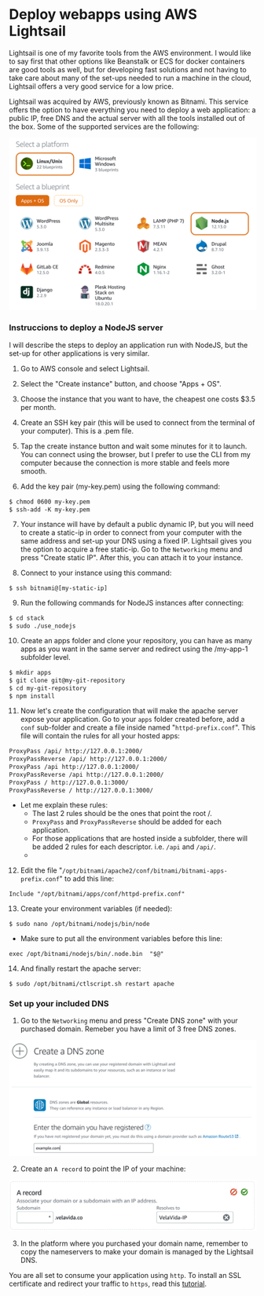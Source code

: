 <meta name="date" content="2020-3-15" />
<meta name="image" content="https://github.com/cjortegon/camiloortegon-public/raw/master/seo/lightsail_flavors.png" />
<meta name="language" content="en" />
<meta name="tags" content="lightsail,ec2,aws,server" />

# Deploy webapps using AWS Lightsail

Lightsail is one of my favorite tools from the AWS environment. I would like to say first that other options like Beanstalk or ECS for docker containers are good tools as well, but for developing fast solutions and not having to take care about many of the set-ups needed to run a machine in the cloud, Lightsail offers a very good service for a low price.

Lightsail was acquired by AWS, previously known as Bitnami. This service offers the option to have everything you need to deploy a web application: a public IP, free DNS and the actual server with all the tools installed out of the box. Some of the supported services are the following:

![80;;](https://github.com/cjortegon/camiloortegon-public/raw/master/post/2020/media/lightsail-flavors.png)

### Instruccions to deploy a NodeJS server

I will describe the steps to deploy an application run with NodeJS, but the set-up for other applications is very similar.

1. Go to AWS console and select Lightsail.

2. Select the "Create instance" button, and choose "Apps + OS".

3. Choose the instance that you want to have, the cheapest one costs $3.5 per month.

4. Create an SSH key pair (this will be used to connect from the terminal of your computer). This is a .pem file.

5. Tap the create instance button and wait some minutes for it to launch. You can connect using the browser, but I prefer to use the CLI from my computer because the connection is more stable and feels more smooth.

6. Add the key pair (my-key.pem) using the following command:

>   
    $ chmod 0600 my-key.pem
    $ ssh-add -K my-key.pem

7. Your instance will have by default a public dynamic IP, but you will need to create a static-ip in order to connect from your computer with the same address and set-up your DNS using a fixed IP. Lightsail gives you the option to acquire a free static-ip. Go to the `Networking` menu and press "Create static IP". After this, you can attach it to your instance.

8. Connect to your instance using this command:

>   
    $ ssh bitnami@[my-static-ip]

9. Run the following commands for NodeJS instances after connecting:

>   
    $ cd stack
    $ sudo ./use_nodejs

10. Create an apps folder and clone your repository, you can have as many apps as you want in the same server and redirect using the /my-app-1 subfolder level.

>   
    $ mkdir apps
    $ git clone git@my-git-repository
    $ cd my-git-repository
    $ npm install

11. Now let's create the configuration that will make the apache server expose your application. Go to your `apps` folder created before, add a `conf` sub-folder and create a file inside named "`httpd-prefix.conf`". This file will contain the rules for all your hosted apps:

>   
    ProxyPass /api/ http://127.0.0.1:2000/
    ProxyPassReverse /api/ http://127.0.0.1:2000/
    ProxyPass /api http://127.0.0.1:2000/
    ProxyPassReverse /api http://127.0.0.1:2000/
    ProxyPass / http://127.0.0.1:3000/
    ProxyPassReverse / http://127.0.0.1:3000/

- Let me explain these rules:
    - The last 2 rules should be the ones that point the root /.
    - `ProxyPass` and `ProxyPassReverse` should be added for each application.
    - For those applications that are hosted inside a subfolder, there will be added 2 rules for each descriptor. i.e. `/api` and `/api/`.
    - 

12. Edit the file "`/opt/bitnami/apache2/conf/bitnami/bitnami-apps-prefix.conf`" to add this line:

>   
    Include "/opt/bitnami/apps/conf/httpd-prefix.conf"

13. Create your environment variables (if needed):

>   
    $ sudo nano /opt/bitnami/nodejs/bin/node

- Make sure to put all the environment variables before this line:

>   
    exec /opt/bitnami/nodejs/bin/.node.bin  "$@"

14. And finally restart the apache server:

>   
    $ sudo /opt/bitnami/ctlscript.sh restart apache

### Set up your included DNS

1. Go to the `Networking` menu and press "Create DNS zone" with your purchased domain. Remeber you have a limit of 3 free DNS zones.

![;250;](https://github.com/cjortegon/camiloortegon-public/raw/master/post/2020/media/create-dns-zone.png)

2. Create an `A record` to point the IP of your machine:

![;100;](https://github.com/cjortegon/camiloortegon-public/raw/master/post/2020/media/dns-a-record.png)

3. In the platform where you purchased your domain name, remember to copy the nameservers to make your domain is managed by the Lightsail DNS.

You are all set to consume your application using `http`. To install an SSL certificate and redirect your traffic to `https`, read this [tutorial](/blog/2020/install-free-ssl-certificate).
